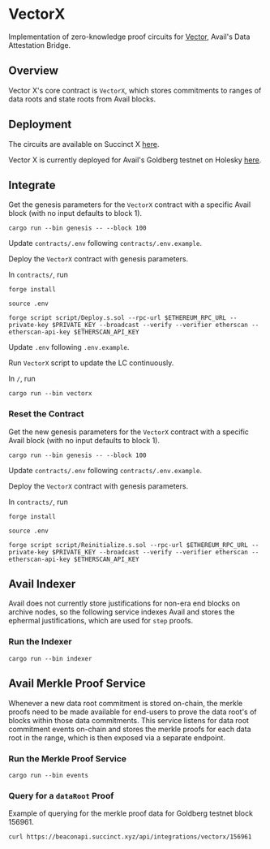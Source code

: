 # VectorX
Implementation of zero-knowledge proof circuits for [Vector](https://blog.availproject.org/data-attestation-bridge/), Avail's Data Attestation Bridge.

## Overview
Vector X's core contract is `VectorX`, which stores commitments to ranges of data roots and state
roots from Avail blocks.

## Deployment
The circuits are available on Succinct X [here](https://platform.succinct.xyz/succinctlabs/vectorx).

Vector X is currently deployed for Avail's Goldberg testnet on Holesky [here](https://holesky.etherscan.io/address/0x17156d52c0707cde305661ba45457afc23d851e0#events).

## Integrate
Get the genesis parameters for the `VectorX` contract with a specific Avail block (with no input defaults to block 1).
```
cargo run --bin genesis -- --block 100
```

Update `contracts/.env` following `contracts/.env.example`.

Deploy the `VectorX` contract with genesis parameters.

In `contracts/`, run
```
forge install

source .env

forge script script/Deploy.s.sol --rpc-url $ETHEREUM_RPC_URL --private-key $PRIVATE_KEY --broadcast --verify --verifier etherscan --etherscan-api-key $ETHERSCAN_API_KEY
```

Update `.env` following `.env.example`.

Run `VectorX` script to update the LC continuously.

In `/`, run
```
cargo run --bin vectorx
```

### Reset the Contract
Get the new genesis parameters for the `VectorX` contract with a specific Avail block (with no input defaults to block 1).
```
cargo run --bin genesis -- --block 100
```

Update `contracts/.env` following `contracts/.env.example`.

Deploy the `VectorX` contract with genesis parameters.

In `contracts/`, run
```
forge install

source .env

forge script script/Reinitialize.s.sol --rpc-url $ETHEREUM_RPC_URL --private-key $PRIVATE_KEY --broadcast --verify --verifier etherscan --etherscan-api-key $ETHERSCAN_API_KEY
```

## Avail Indexer
Avail does not currently store justifications for non-era end blocks on archive nodes, so the 
following service indexes Avail and stores the ephermal justifications, which are used for `step` 
proofs.

### Run the Indexer
```
cargo run --bin indexer
```

## Avail Merkle Proof Service
Whenever a new data root commitment is stored on-chain, the merkle proofs need to be made available for end-users to prove the data root's of blocks within those data commitments. This service listens for data root commitment events on-chain and stores the merkle proofs for each data root in the range, which is then exposed via a separate endpoint.

### Run the Merkle Proof Service
```
cargo run --bin events
```

### Query for a `dataRoot` Proof
Example of querying for the merkle proof data for Goldberg testnet block 156961.
```
curl https://beaconapi.succinct.xyz/api/integrations/vectorx/156961
```
